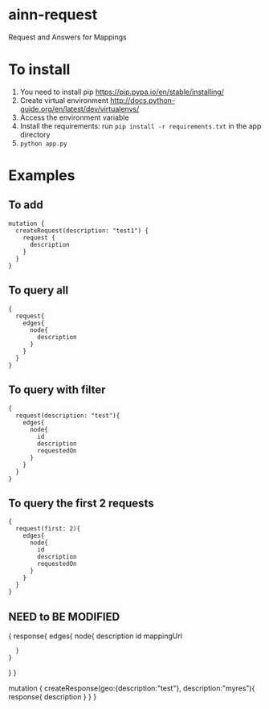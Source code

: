 # ainn-request
Request and Answers for Mappings

# To install
1. You need to install pip https://pip.pypa.io/en/stable/installing/
2. Create virtual environment http://docs.python-guide.org/en/latest/dev/virtualenvs/
3. Access the environment variable
4. Install the requirements: run `pip install -r requirements.txt` in the app directory
5. `python app.py`



# Examples

## To add
```
mutation {
  createRequest(description: "test1") {
    request {
      description
    }
  }
}
```

## To query all
```
{
  request{
    edges{
      node{
        description
      }
    }
  }
}
```

## To query with filter
```
{
  request(description: "test"){
    edges{
      node{
        id
        description
        requestedOn
      }
    }
  }
}
```

## To query the first 2 requests
```
{
  request(first: 2){
    edges{
      node{
        id
        description
        requestedOn
      }
    }
  }
}
```

## NEED to BE MODIFIED

{
  response{
    edges{
      node{
        description
        id
        mappingUrl

      }
    }
  }
}


mutation {
  createResponse(geo:{description:"test"}, description:"myres"){
    response{
      description
    }
  }
}

